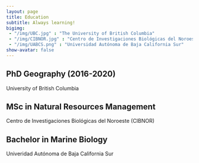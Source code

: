 ```yaml
---
layout: page
title: Education
subtitle: Always learning!
bigimg:  
 - "/img/UBC.jpg" : "The University of British Columbia"
 - "/img/CIBNOR.jpg" : "Centro de Investigaciones Biológicas del Noroeste" 
 - "/img/UABCS.png" : "Universidad Autónoma de Baja California Sur"
show-avatar: false
---
```


## PhD Geography (2016-2020)
University of British Columbia

## MSc in Natural Resources Management
Centro de Investigaciones Biológicas del Noroeste (CIBNOR)

## Bachelor in Marine Biology
Univeridad Autónoma de Baja California Sur 

